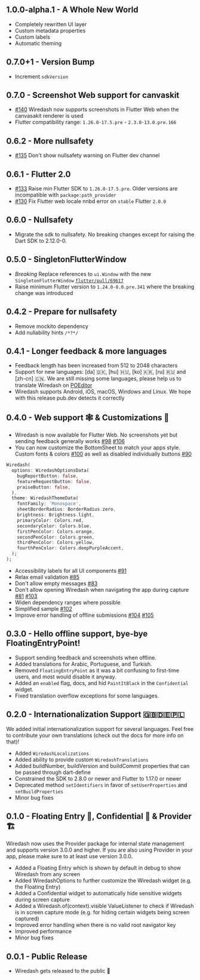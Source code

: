 ## 1.0.0-alpha.1 - A Whole New World
* Completely rewritten UI layer
* Custom metadata properties
* Custom labels
* Automatic theming

## 0.7.0+1 - Version Bump
* Increment `sdkVersion`

## 0.7.0 - Screenshot Web support for canvaskit
* [#140](https://github.com/wiredashio/wiredash-sdk/pull/135) Wiredash now supports screenshots in Flutter Web when the canvasakit renderer is used
* Flutter compatibility range: `1.26.0-17.5.pre` - `2.3.0-13.0.pre.166`

## 0.6.2 - More nullsafety
* [#135](https://github.com/wiredashio/wiredash-sdk/pull/135) Don't show nullsafety warning on Flutter dev channel

## 0.6.1 - Flutter 2.0
* [#133](https://github.com/wiredashio/wiredash-sdk/pull/133) Raise min Flutter SDK to `1.26.0-17.5.pre`. Older versions are incompatible with `package:path_provider`
* [#130](https://github.com/wiredashio/wiredash-sdk/pull/130) Fix Flutter web locale nnbd error on `stable` Flutter `2.0.0`

## 0.6.0 - Nullsafety
* Migrate the sdk to nullsafety. No breaking changes except for raising the Dart SDK to 2.12.0-0.

## 0.5.0 - SingletonFlutterWindow
* *Breaking* Replace references to `ui.Window` with the new `SingletonFlutterWindow` [`flutter/pull/69617`](https://github.com/flutter/flutter/pull/69617)
* Raise minimum Flutter version to `1.24.0-8.0.pre.341` where the breaking change was introduced

## 0.4.2 - Prepare for nullsafety
* Remove mockito dependency
* Add nullability hints `/*?*/`

## 0.4.1 - Longer feedback & more languages
* Feedback length has been increased from 512 to 2048 characters
* Support for new languages: [da] 🇩🇰, [hu] 🇭🇺, [ko] 🇰🇷, [ru] 🇷🇺 and [zh-cn] 🇨🇳. We are still missing some languages, please help us to translate Wiredash on [POEditor](https://poeditor.com/projects/view?id=347065)
* Wiredash supports Android, iOS, macOS, Windows and Linux. We hope with this release pub.dev detects it correctly

## 0.4.0 - Web support 🕸 & Customizations 🎨
* Wiredash is now available for Flutter Web. No screenshots yet but sending feedback generally works [#98](https://github.com/wiredashio/wiredash-sdk/pull/98) [#106](https://github.com/wiredashio/wiredash-sdk/pull/106)
* You can now customize the BottomSheet to match your apps style. Custom fonts & colors [#100](https://github.com/wiredashio/wiredash-sdk/pull/100) as well as disabled individually buttons [#90](https://github.com/wiredashio/wiredash-sdk/pull/90)
```dart
Wiredash(
  options: WiredashOptionsData(
    bugReportButton: false,
    featureRequestButton: false,
    praiseButton: false,
  ),
  theme: WiredashThemeData(
    fontFamily: 'Monospace',
    sheetBorderRadius: BorderRadius.zero,
    brightness: Brightness.light,
    primaryColor: Colors.red,
    secondaryColor: Colors.blue,
    firstPenColor: Colors.orange,
    secondPenColor: Colors.green,
    thirdPenColor: Colors.yellow,
    fourthPenColor: Colors.deepPurpleAccent,
  );
);
```
* Accessibility labels for all UI components [#91](https://github.com/wiredashio/wiredash-sdk/pull/91)
* Relax email validation [#85](https://github.com/wiredashio/wiredash-sdk/pull/85)
* Don't allow empty messages [#83](https://github.com/wiredashio/wiredash-sdk/pull/83)
* Don't allow opening Wiredash when navigating the app during capture [#81](https://github.com/wiredashio/wiredash-sdk/pull/81) [#103](https://github.com/wiredashio/wiredash-sdk/pull/103)
* Widen dependency ranges where possible
* Simplified sample [#102](https://github.com/wiredashio/wiredash-sdk/pull/102)
* Improve error handling of offline submissions [#104](https://github.com/wiredashio/wiredash-sdk/pull/104) [#105](https://github.com/wiredashio/wiredash-sdk/pull/105)


## 0.3.0 - Hello offline support, bye-bye FloatingEntryPoint!
* Support sending feedback and screenshots when offline.
* Added translations for Arabic, Portuguese, and Turkish.
* Removed `FloatingEntryPoint` as it was a bit confusing to first-time users, and most would disable it anyway.
* Added an `enabled` flag, docs, and hid `PaintItBlack` in the `Confidential` widget.
* Fixed translation overflow exceptions for some languages.

## 0.2.0 - Internationalization Support 🇬🇧🇩🇪🇵🇱
We added initial internationalization support for several languages. Feel free to contribute your own translations 
(check out the docs for more info on that)!

* Added `WiredashLocalizations`
* Added ability to provide custom `WiredashTranslations`
* Added buildNumber, buildVersion and buildCommit properties that can be passed through dart-define
* Constrained the SDK to 2.8.0 or newer and Flutter to 1.17.0 or newer
* Deprecated method `setIdentifiers` in favor of `setUserProperties` and `setBuildProperties`
* Minor bug fixes

## 0.1.0 - Floating Entry 📲, Confidential 👀 & Provider 🏗
Wiredash now uses the Provider package for internal state management and supports version 3.0.0 and higher. If you are
also using Provider in your app, please make sure to at least use version 3.0.0.

* Added a Floating Entry which is shown by default in debug to show Wiredash from any screen
* Added WiredashOptions to further customize the Wiredash widget (e.g. the Floating Entry)
* Added a Confidential widget to automatically hide sensitive widgets during screen capture
* Added a Wiredash.of(context).visible ValueListener to check if Wiredash is in screen capture mode (e.g. for hiding certain widgets being screen captured)
* Improved error handling when there is no valid root navigator key
* Improved performance
* Minor bug fixes

## 0.0.1 - Public Release

* Wiredash gets released to the public 🎉
